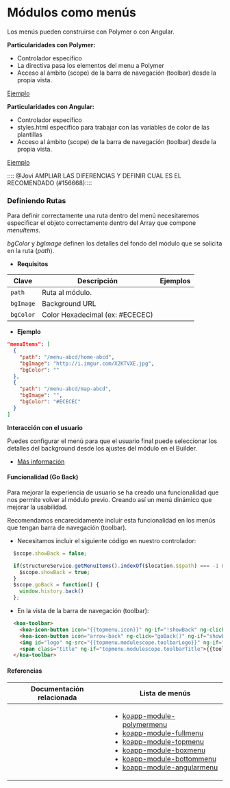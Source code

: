 # Módulos como menús

Los menús pueden construirse con Polymer o con Angular.

**Particularidades con Polymer:**
* Controlador específico
* La directiva pasa los elementos del menu a Polymer
* Acceso al ámbito (scope) de la barra de navegación (toolbar) desde la propia vista.

[Ejemplo](https://github.com/KingofApp/koapp-module-polymermenu)

**Particularidades con Angular:**
* Controlador específico
* styles.html específico para trabajar con las variables de color de las plantillas
* Acceso al ámbito (scope) de la barra de navegación (toolbar) desde la propia vista.

[Ejemplo](https://github.com/KingofApp/koapp-module-angularmenu)


:::: @Jovi AMPLIAR LAS DIFERENCIAS Y DEFINIR CUAL ES EL RECOMENDADO (#156668)::::


### Definiendo Rutas

Para definir correctamente una ruta dentro del menú necesitaremos especificar el objeto correctamente dentro del Array que compone *menuItems*.

*bgColor* y *bgImage* definen los detalles del fondo del módulo que se solicita en la ruta (*path*).

- **Requisitos**

Clave | Descripción | Ejemplos
----------------|-------------|--------
`path` | Ruta al módulo.
`bgImage` | Background URL
`bgColor` | Color Hexadecimal (ex: #ECECEC)


- **Ejemplo**
```json
"menuItems": [
  {
    "path": "/menu-abcd/home-abcd",
    "bgImage": "http://i.imgur.com/X2KTVXE.jpg",
    "bgColor": ""
  },
  {
    "path": "/menu-abcd/map-abcd",
    "bgImage": "",
    "bgColor": "#ECECEC"
  }
]
```


**Interacción con el usuario**

Puedes configurar el menú para que el usuario final puede seleccionar los detalles del background desde los ajustes del módulo en el Builder.

- [Más información](interaction.md#ejemplo)


#### Funcionalidad (Go Back)

Para mejorar la experiencia de usuario se ha creado una funcionalidad que nos permite volver al módulo previo. Creando así un menú dinámico que mejorar la usabilidad.

Recomendamos encarecidamente incluir esta funcionalidad en los menús que tengan barra de navegación (toolbar).

- Necesitamos incluir el siguiente código en nuestro controlador:
```javascript
  $scope.showBack = false;

  if(structureService.getMenuItems().indexOf($location.$$path) === -1 && $rootScope.current != 'topmenu'){
    $scope.showBack = true;
  }
  $scope.goBack = function() {
    window.history.back()
  };
```

- En la vista de la barra de navegación (toolbar):
```html
  <koa-toolbar>
    <koa-icon-button icon="{{topmenu.icon}}" ng-if="!showBack" ng-click="showBoxMenu()"></koa-icon-button>
    <koa-icon-button icon="arrow-back" ng-click="goBack()" ng-if="showBack"></koa-icon-button>
    <img id="logo" ng-src="{{topmenu.modulescope.toolbarLogo}}" ng-if="topmenu.modulescope.toolbarLogo">
    <span class="title" ng-if="topmenu.modulescope.toolbarTitle">{{toolbar.title}}</span>
  </koa-toolbar>
```

#### Referencias

Documentación relacionada | Lista de menús
--------------------------|--------------------------
<ul></ul> | <ul><li>[koapp-module-polymermenu](https://github.com/KingofApp/koapp-module-polymermenu)</li><li>[koapp-module-fullmenu](https://github.com/KingofApp/koapp-module-fullmenu)</li><li>[koapp-module-topmenu](https://github.com/KingofApp/koapp-module-topmenu)</li><li>[koapp-module-boxmenu](https://github.com/KingofApp/koapp-module-boxmenu)</li><li>[koapp-module-bottommenu](https://github.com/KingofApp/koapp-module-bottommenu)</li><li>[koapp-module-angularmenu](https://github.com/KingofApp/koapp-module-angularmenu)</li></ul>
